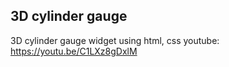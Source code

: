 ## 3D cylinder gauge
3D cylinder gauge widget using html, css
youtube: https://youtu.be/C1LXz8gDxlM
